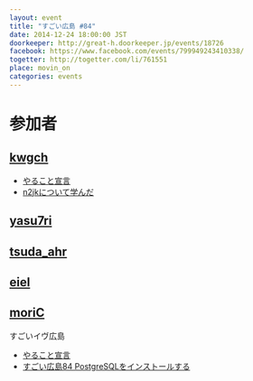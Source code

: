 ```yaml
---
layout: event
title: "すごい広島 #84"
date: 2014-12-24 18:00:00 JST
doorkeeper: http://great-h.doorkeeper.jp/events/18726
facebook: https://www.facebook.com/events/799949243410338/
togetter: http://togetter.com/li/761551
place: movin_on
categories: events
---
```


# 参加者


## [kwgch](https://github.com/kwgch)

* [やること宣言](https://github.com/great-h/great-h.github.io/issues/1440)
* [n2jkについて学んだ](http://www.slideshare.net/kuranuki/ss-42979624)


## [yasu7ri](https://www.facebook.com/yasu7ri)


## [tsuda_ahr](http://twitter.com/tsuda_ahr)


## [eiel](https://github.com/eiel)

## [moriC](https://github.com/moriC)

すごいイヴ広島

* [やること宣言](https://github.com/great-h/great-h.github.io/issues/1435)
* [すごい広島84 PostgreSQLをインストールする](http://moric-life.tumblr.com/post/106051227896/84-postgresql)
